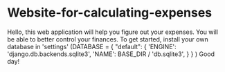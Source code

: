 # Website-for-calculating-expenses
Hello, this web application will help you figure out your expenses. You will be able to better control your finances. To get started, install your own database in 'settings' (DATABASE = {
"default": {
'ENGINE': 'django.db.backends.sqlite3',
'NAME': BASE_DIR / 'db.sqlite3',
}
}
)
Good day!
